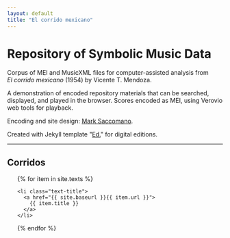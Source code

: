 ```yaml
---
layout: default
title: "El corrido mexicano"
---
```

# Repository of Symbolic Music Data

Corpus of MEI and MusicXML files for computer-assisted analysis from<br/> _El corrido mexicano_ (1954) by Vicente T. Mendoza.

A demonstration of encoded repository materials that can be searched, displayed, and played in the browser. Scores encoded as MEI, using Verovio web tools for playback.

Encoding and site design: [Mark Saccomano](https://mss2221.github.io/saccomano/).

Created with Jekyll template "[Ed.](https://elotroalex.github.io/ed/)" for digital editions.
<hr>

<div class="toc">
  <h2><b>Corridos</b></h2>
  <ul class="texts">
  {% for item in site.texts %}

    <li class="text-title">
      <a href="{{ site.baseurl }}{{ item.url }}">
        {{ item.title }}
      </a>
    </li>
  {% endfor %}
  </ul>
</div>
